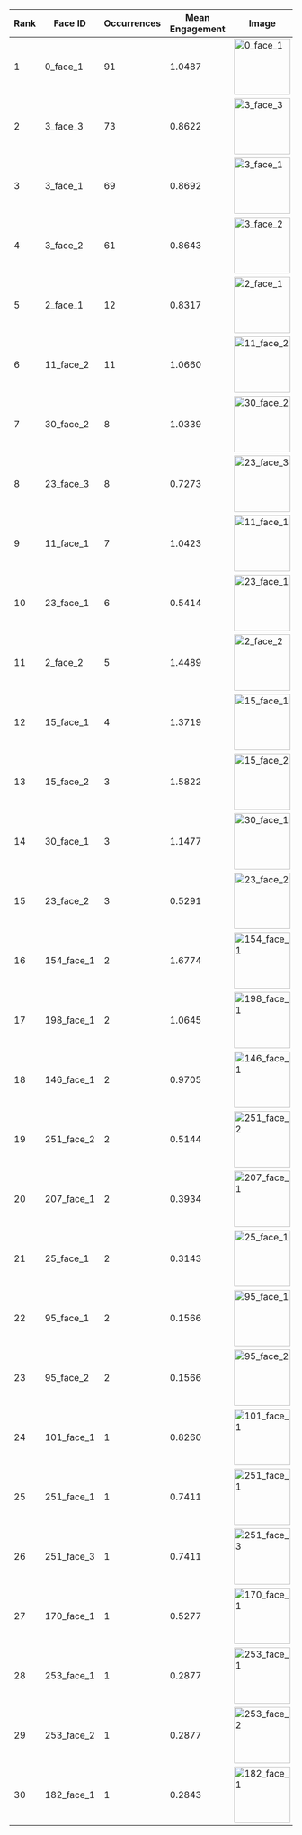| Rank | Face ID | Occurrences | Mean Engagement | Image |
| ----- | ------- | ----- | ----- | ----- |
| 1 | 0_face_1 | 91 | 1.0487 | <img src='https://archive.rishabsdrive.workers.dev/1:/faces/0_face_1.jpg' alt='0_face_1' width='100'/> |
| 2 | 3_face_3 | 73 | 0.8622 | <img src='https://archive.rishabsdrive.workers.dev/1:/faces/3_face_3.jpg' alt='3_face_3' width='100'/> |
| 3 | 3_face_1 | 69 | 0.8692 | <img src='https://archive.rishabsdrive.workers.dev/1:/faces/3_face_1.jpg' alt='3_face_1' width='100'/> |
| 4 | 3_face_2 | 61 | 0.8643 | <img src='https://archive.rishabsdrive.workers.dev/1:/faces/3_face_2.jpg' alt='3_face_2' width='100'/> |
| 5 | 2_face_1 | 12 | 0.8317 | <img src='https://archive.rishabsdrive.workers.dev/1:/faces/2_face_1.jpg' alt='2_face_1' width='100'/> |
| 6 | 11_face_2 | 11 | 1.0660 | <img src='https://archive.rishabsdrive.workers.dev/1:/faces/11_face_2.jpg' alt='11_face_2' width='100'/> |
| 7 | 30_face_2 | 8 | 1.0339 | <img src='https://archive.rishabsdrive.workers.dev/1:/faces/30_face_2.jpg' alt='30_face_2' width='100'/> |
| 8 | 23_face_3 | 8 | 0.7273 | <img src='https://archive.rishabsdrive.workers.dev/1:/faces/23_face_3.jpg' alt='23_face_3' width='100'/> |
| 9 | 11_face_1 | 7 | 1.0423 | <img src='https://archive.rishabsdrive.workers.dev/1:/faces/11_face_1.jpg' alt='11_face_1' width='100'/> |
| 10 | 23_face_1 | 6 | 0.5414 | <img src='https://archive.rishabsdrive.workers.dev/1:/faces/23_face_1.jpg' alt='23_face_1' width='100'/> |
| 11 | 2_face_2 | 5 | 1.4489 | <img src='https://archive.rishabsdrive.workers.dev/1:/faces/2_face_2.jpg' alt='2_face_2' width='100'/> |
| 12 | 15_face_1 | 4 | 1.3719 | <img src='https://archive.rishabsdrive.workers.dev/1:/faces/15_face_1.jpg' alt='15_face_1' width='100'/> |
| 13 | 15_face_2 | 3 | 1.5822 | <img src='https://archive.rishabsdrive.workers.dev/1:/faces/15_face_2.jpg' alt='15_face_2' width='100'/> |
| 14 | 30_face_1 | 3 | 1.1477 | <img src='https://archive.rishabsdrive.workers.dev/1:/faces/30_face_1.jpg' alt='30_face_1' width='100'/> |
| 15 | 23_face_2 | 3 | 0.5291 | <img src='https://archive.rishabsdrive.workers.dev/1:/faces/23_face_2.jpg' alt='23_face_2' width='100'/> |
| 16 | 154_face_1 | 2 | 1.6774 | <img src='https://archive.rishabsdrive.workers.dev/1:/faces/154_face_1.jpg' alt='154_face_1' width='100'/> |
| 17 | 198_face_1 | 2 | 1.0645 | <img src='https://archive.rishabsdrive.workers.dev/1:/faces/198_face_1.jpg' alt='198_face_1' width='100'/> |
| 18 | 146_face_1 | 2 | 0.9705 | <img src='https://archive.rishabsdrive.workers.dev/1:/faces/146_face_1.jpg' alt='146_face_1' width='100'/> |
| 19 | 251_face_2 | 2 | 0.5144 | <img src='https://archive.rishabsdrive.workers.dev/1:/faces/251_face_2.jpg' alt='251_face_2' width='100'/> |
| 20 | 207_face_1 | 2 | 0.3934 | <img src='https://archive.rishabsdrive.workers.dev/1:/faces/207_face_1.jpg' alt='207_face_1' width='100'/> |
| 21 | 25_face_1 | 2 | 0.3143 | <img src='https://archive.rishabsdrive.workers.dev/1:/faces/25_face_1.jpg' alt='25_face_1' width='100'/> |
| 22 | 95_face_1 | 2 | 0.1566 | <img src='https://archive.rishabsdrive.workers.dev/1:/faces/95_face_1.jpg' alt='95_face_1' width='100'/> |
| 23 | 95_face_2 | 2 | 0.1566 | <img src='https://archive.rishabsdrive.workers.dev/1:/faces/95_face_2.jpg' alt='95_face_2' width='100'/> |
| 24 | 101_face_1 | 1 | 0.8260 | <img src='https://archive.rishabsdrive.workers.dev/1:/faces/101_face_1.jpg' alt='101_face_1' width='100'/> |
| 25 | 251_face_1 | 1 | 0.7411 | <img src='https://archive.rishabsdrive.workers.dev/1:/faces/251_face_1.jpg' alt='251_face_1' width='100'/> |
| 26 | 251_face_3 | 1 | 0.7411 | <img src='https://archive.rishabsdrive.workers.dev/1:/faces/251_face_3.jpg' alt='251_face_3' width='100'/> |
| 27 | 170_face_1 | 1 | 0.5277 | <img src='https://archive.rishabsdrive.workers.dev/1:/faces/170_face_1.jpg' alt='170_face_1' width='100'/> |
| 28 | 253_face_1 | 1 | 0.2877 | <img src='https://archive.rishabsdrive.workers.dev/1:/faces/253_face_1.jpg' alt='253_face_1' width='100'/> |
| 29 | 253_face_2 | 1 | 0.2877 | <img src='https://archive.rishabsdrive.workers.dev/1:/faces/253_face_2.jpg' alt='253_face_2' width='100'/> |
| 30 | 182_face_1 | 1 | 0.2843 | <img src='https://archive.rishabsdrive.workers.dev/1:/faces/182_face_1.jpg' alt='182_face_1' width='100'/> |
